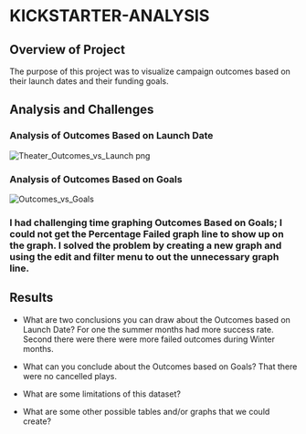 # KICKSTARTER-ANALYSIS


## Overview of Project
The purpose of this project was to visualize campaign outcomes based on their launch dates and their funding goals.

## Analysis and Challenges

### Analysis of Outcomes Based on Launch Date
![Theater_Outcomes_vs_Launch png](https://user-images.githubusercontent.com/93439516/141724126-1df4c940-f112-4f6a-87a1-c1d147365cc6.png)

### Analysis of Outcomes Based on Goals
![Outcomes_vs_Goals](https://user-images.githubusercontent.com/93439516/141724051-39d4707b-e3e6-4db0-9e54-d444fcaaf961.png)  


### I had challenging time graphing Outcomes Based on Goals; I could not get the Percentage Failed graph line to show up on the graph. I solved the problem by creating a new graph and using the edit and filter menu to out the unnecessary graph line. 

## Results


- What are two conclusions you can draw about the Outcomes based on Launch Date? For one the summer months had more success rate. Second there were there were more failed outcomes during Winter months. 

- What can you conclude about the Outcomes based on Goals? That there were no cancelled plays.  

- What are some limitations of this dataset?

- What are some other possible tables and/or graphs that we could create?

